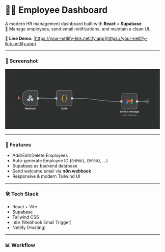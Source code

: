 # 🧑‍💼 Employee Dashboard

A modern HR management dashboard built with **React + Supabase**  
🔐 Manage employees, send email notifications, and maintain a clean UI.

🔗 **Live Demo**: [https://your-netlify-link.netlify.app](https://your-netlify-link.netlify.app)

---

### 📸 Screenshot

![UI Screenshot](./assets/screenshot.png)

---

### 🧠 Features

- Add/Edit/Delete Employees
- Auto-generate Employee ID (`EMP001`, `EMP002`, ...)
- Supabase as backend database
- Send welcome email via **n8n webhook**
- Responsive & modern Tailwind UI

---

### 🛠️ Tech Stack

- React + Vite
- Supabase
- Tailwind CSS
- n8n (Webhook Email Trigger)
- Netlify (Hosting)

---

### 📊 Workflow


